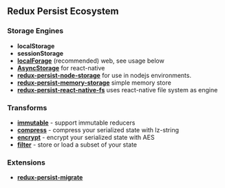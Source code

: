 ## Redux Persist Ecosystem
### Storage Engines
- **localStorage**
- **sessionStorage**
- **[localForage](https://github.com/mozilla/localForage)** (recommended) web, see usage below
- **[AsyncStorage](http://facebook.github.io/react-native/docs/asyncstorage.html#content)** for react-native
- **[redux-persist-node-storage](https://github.com/pellejacobs/redux-persist-node-storage)** for use in nodejs environments.
- **[redux-persist-memory-storage](https://github.com/modosc/redux-persist-memory-storage)** simple memory store
- **[redux-persist-react-native-fs](https://github.com/netbeast/redux-persist-react-native-fs)** uses react-native file system as engine

### Transforms
- [**immutable**](https://github.com/rt2zz/redux-persist-transform-immutable) - support immutable reducers
- [**compress**](https://github.com/rt2zz/redux-persist-transform-compress) - compress your serialized state with lz-string
- [**encrypt**](https://github.com/maxdeviant/redux-persist-transform-encrypt) - encrypt your serialized state with AES
- [**filter**](https://github.com/edy/redux-persist-transform-filter) - store or load a subset of your state

### Extensions
- [**redux-persist-migrate**](https://github.com/wildlifela/redux-persist-migrate)
